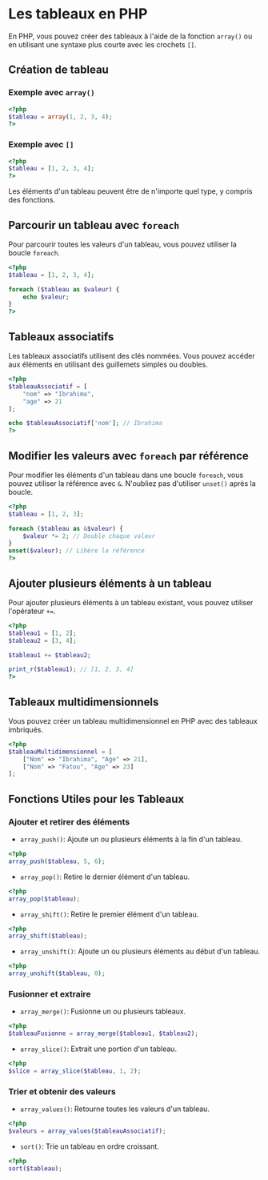 # Les tableaux en PHP

En PHP, vous pouvez créer des tableaux à l'aide de la fonction `array()` ou en utilisant une syntaxe plus courte avec les crochets `[]`.

## Création de tableau

### Exemple avec `array()`

```php
<?php
$tableau = array(1, 2, 3, 4);
?>
```

### Exemple avec `[]`

```php
<?php
$tableau = [1, 2, 3, 4];
?>
```

Les éléments d'un tableau peuvent être de n'importe quel type, y compris des fonctions.

## Parcourir un tableau avec `foreach`

Pour parcourir toutes les valeurs d'un tableau, vous pouvez utiliser la boucle `foreach`.

```php
<?php
$tableau = [1, 2, 3, 4];

foreach ($tableau as $valeur) {
    echo $valeur;
}
?>
```

## Tableaux associatifs

Les tableaux associatifs utilisent des clés nommées. Vous pouvez accéder aux éléments en utilisant des guillemets simples ou doubles.

```php
<?php
$tableauAssociatif = [
    "nom" => "Ibrahima",
    "age" => 21
];

echo $tableauAssociatif['nom']; // Ibrahima
?>
```

## Modifier les valeurs avec `foreach` par référence

Pour modifier les éléments d'un tableau dans une boucle `foreach`, vous pouvez utiliser la référence avec `&`. N'oubliez pas d'utiliser `unset()` après la boucle.

```php
<?php
$tableau = [1, 2, 3];

foreach ($tableau as &$valeur) {
    $valeur *= 2; // Double chaque valeur
}
unset($valeur); // Libère la référence
?>
```

## Ajouter plusieurs éléments à un tableau

Pour ajouter plusieurs éléments à un tableau existant, vous pouvez utiliser l'opérateur `+=`.

```php
<?php
$tableau1 = [1, 2];
$tableau2 = [3, 4];

$tableau1 += $tableau2;

print_r($tableau1); // [1, 2, 3, 4]
?>
```

## Tableaux multidimensionnels

Vous pouvez créer un tableau multidimensionnel en PHP avec des tableaux imbriqués.

```php
<?php
$tableauMultidimensionnel = [
    ["Nom" => "Ibrahima", "Age" => 21],
    ["Nom" => "Fatou", "Age" => 23]
];
```

## Fonctions Utiles pour les Tableaux

### Ajouter et retirer des éléments

- `array_push()`: Ajoute un ou plusieurs éléments à la fin d'un tableau.

```php
<?php
array_push($tableau, 5, 6);
```

- `array_pop()`: Retire le dernier élément d'un tableau.

```php
<?php
array_pop($tableau);
```

- `array_shift()`: Retire le premier élément d'un tableau.

```php
<?php
array_shift($tableau);
```

- `array_unshift()`: Ajoute un ou plusieurs éléments au début d'un tableau.

```php
<?php
array_unshift($tableau, 0);
```

### Fusionner et extraire

- `array_merge()`: Fusionne un ou plusieurs tableaux.

```php
<?php
$tableauFusionne = array_merge($tableau1, $tableau2);
```

- `array_slice()`: Extrait une portion d'un tableau.

```php
<?php
$slice = array_slice($tableau, 1, 2);
```

### Trier et obtenir des valeurs

- `array_values()`: Retourne toutes les valeurs d'un tableau.

```php
<?php
$valeurs = array_values($tableauAssociatif);
```

- `sort()`: Trie un tableau en ordre croissant.

```php
<?php
sort($tableau);
```